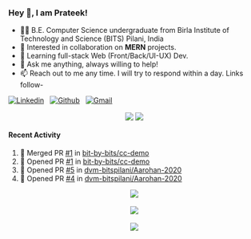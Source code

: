 ### Hey 👋, I am Prateek!
- 👨‍🎓 B.E. Computer Science undergraduate from Birla Institute of Technology and Science (BITS) Pilani, India
- 💖 Interested in collaboration on **MERN** projects.
- 🌱 Learning full-stack Web (Front/Back/UI-UX) Dev.
- 💬 Ask me anything, always willing to help!
- 📫 Reach out to me any time. I will try to respond within a day. Links follow-

<!-- Connection Links -->
[![Linkedin](https://img.shields.io/badge/-LinkedIn-blue?style=flat&logo=Linkedin&logoColor=white)](https://www.linkedin.com/in/bit-by-bits/)&nbsp;&nbsp;
[![Github](https://img.shields.io/badge/-Github-000?style=flat&logo=Github&logoColor=white)](https://github.com/bit-by-bits)&nbsp;&nbsp;
[![Gmail](https://img.shields.io/badge/-Gmail-c14438?style=flat&logo=Gmail&logoColor=white)](mailto:kashyapprateek13@gmail.com)

<!-- User Stats -->
<p align="center">
  <img align="center" src="https://img.shields.io/github/followers/bit-by-bits?style=social" />  
  <img align="center" src="https://visitor-badge.laobi.icu/badge?page_id=bit-by-bits.visitor-badge" />
</p>

#### Recent Activity

<!--START_SECTION:activity-->
1. 🎉 Merged PR [#1](https://github.com/bit-by-bits/cc-demo/pull/1) in [bit-by-bits/cc-demo](https://github.com/bit-by-bits/cc-demo)
2. 💪 Opened PR [#1](https://github.com/bit-by-bits/cc-demo/pull/1) in [bit-by-bits/cc-demo](https://github.com/bit-by-bits/cc-demo)
3. 💪 Opened PR [#5](https://github.com/dvm-bitspilani/Aarohan-2020/pull/5) in [dvm-bitspilani/Aarohan-2020](https://github.com/dvm-bitspilani/Aarohan-2020)
4. 💪 Opened PR [#4](https://github.com/dvm-bitspilani/Aarohan-2020/pull/4) in [dvm-bitspilani/Aarohan-2020](https://github.com/dvm-bitspilani/Aarohan-2020)
<!--END_SECTION:activity-->

<!-- Coding Stats -->
<p align="center">
  <img align="center" src="https://github-readme-stats.vercel.app/api?username=bit-by-bits&show_icons=true&theme=dark" /> <br><br>
  <img align="center" src="https://github-readme-streak-stats.herokuapp.com/?user=bit-by-bits&theme=dark" /> <br><br>
  <img align="center" src="https://github-readme-stats.vercel.app/api/wakatime?username=bit_by_bits&layout=compact&theme=dark" />  
</p>
